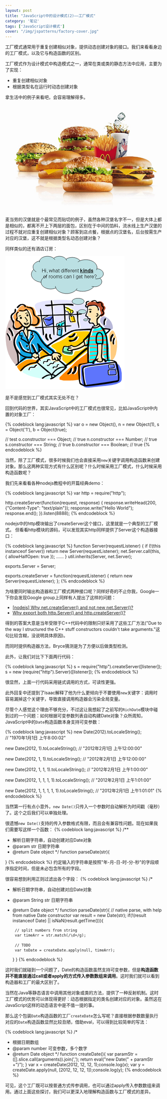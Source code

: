 ```yaml
---
layout: post
title: "JavaScript中的设计模式(2)——工厂模式"
category: '笔记' 
tags: ['JavaScript设计模式']
cover: "/img/jspatterns/factory-cover.jpg"
---
```



工厂模式通常用于重复创建相似对象，提供动态创建对象的接口。我们来看看身边的工厂模式，以及它与构造函数的区别。

<!--more-->
工厂模式作为设计模式中构造模式之一，通常在类或类的静态方法中应用，主要为了实现：

+ 重复创建相似对象
+ 根据类型名在运行时动态创建对象

拿生活中的例子来看吧，会容易理解得多。

![麦当劳汉堡](/img/jspatterns/factory1.jpeg)

麦当劳的汉堡就是个最常见而贴切的例子，虽然各种汉堡名字不一，但是大体上都是相似的，都离不开上下两层的面包，区别在于中间的馅料，流水线上生产汉堡的过程不就对应重复创建相似对象？顾客到店点餐，根据点的汉堡名，后台按需生产对应的汉堡，这不就是根据类型名动态创建对象？

同样类似的还有酒店订房：

![酒店订房间](/img/jspatterns/factory2.jpeg)

是不是感觉到工厂模式其实无处不在？

回到代码的世界，其实JavaScript中的工厂模式也很常见，比如JavaScript中内置的对象工厂：

{% codeblock lang:javascript %}
var o = new Object(),
    n = new Object(1),
    s = Object('1'),
    b = Object(true);

// test
o.constructor === Object;	// true
n.constructor === Number;	// true
s.constructor === String;	// true
b.constructor === Boolean;	// true
{% endcodeblock %}

当然，除了工厂模式，很多时候我们也会直接采用`new`关键字调用构造函数来创建对象。那么这两种实现方式有什么区别呢？什么时候采用工厂模式，什么时候采用构造函数呢？

我们先来看看各种nodejs教程中的开篇经典demo：

{% codeblock lang:javascript %}
var http = require("http");

http.createServer(function(request, response) {
	response.writeHead(200, {"Content-Type": "text/plain"});
	response.write("Hello World");
	response.end();
}).listen(8888);
{% endcodeblock %}

nodejs中的http模块输出了createServer这个接口，这里就是一个典型的工厂模式。
但看看http模块的源码，可以发现其实http同样提供了Server这个构造器接口：

{% codeblock lang:javascript %}
function Server(requestListener) {
	if (!(this instanceof Server)) return new Server(requestListener);
	net.Server.call(this, { allowHalfOpen: true });
	......
}
util.inherits(Server, net.Server);

exports.Server = Server;

exports.createServer = function(requestListener) {
	return new Server(requestListener);
};
{% endcodeblock %}

为啥要同时输出构造器和工厂模式两种接口呢？同样好奇的不止你我，Google一下你会发现Google group上同样有人提出了这样的问题：

+ [[nodejs] Why net.createServer() and not new net.Server()?](https://groups.google.com/forum/#!msg/nodejs/GTaCdFPlweI/M0q38C3SJpkJ)
+ [Why export both http.Server() and http.createServer()?](https://groups.google.com/forum/#!msg/nodejs/yoXogs7vNYU/uUKT59t_w-sJ)

得到的答案大意是当年受限于C++代码中的限制只好采用了这些工厂方法("Due to the way I structured the C++ stuff constructors couldn't take arguments."这句比较含糊，没说明具体原因)。

而同时提供构造器方法，Bryce猜测是为了方便以后做类型检测。

此外，让我们对比下下面两行代码：

{% codeblock lang:javascript %}
s = require("http").createServer([listener]);
s = new (require("http").Server)([listener]);
{% endcodeblock %}

很显然，上面一行代码采用链式调用的方式，可读性更强。

此外回复中还提到了Isaac解释了他为什么更倾向于不要使用`new`关键字：调用时容易漏掉这个关键字，导致直接调用构造器会污染全局变量。

尽管个人感觉这个理由不够充分，不过这让我想起了之前写的`RichDate`模块中碰到过的一个问题：如何根据可变参数列表自动构建Date对象？众所周知，JavaScript中的`Date`构造函数本身支持可变参数：

{% codeblock lang:javascript %}
new Date(2012).toLocaleString(); 				
// "1970年1月1日 上午8:00:02"

new Date(2012, 1).toLocaleString();
// "2012年2月1日 上午12:00:00"

new Date(2012, 1, 1).toLocaleString();
// "2012年2月1日 上午12:00:00"

new Date(2012, 1, 1, 1).toLocaleString();
// "2012年2月1日 上午1:00:00"

new Date(2012, 1, 1, 1, 1).toLocaleString();
// "2012年2月1日 上午1:01:00"

new Date(2012, 1, 1, 1, 1, 1).toLocaleString();
// "2012年2月1日 上午1:01:01"
{% endcodeblock %}

当然第一行有点小意外，`new Date()`只传入一个参数时自动解析为时间戳（毫秒）了。这个之后我们可以单独处理。

很遗憾`new Date()`支持的传入参数格式有限，而且会有兼容性问题。现在如果我们需要写这样一个函数：
{% codeblock lang:javascript %}
/** 
 * 解析日期字符串，自动创建对应Date对象
 * @param str 日期字符串
 * @return Date object
 */
function parseDate(str){
	
}
{% endcodeblock %}
约定输入的字符串是按照"年-月-日-时-分-秒"的字段顺序指定时间，但是未必包含所有的字段。

很容易想到利用正则过滤出各个字段：
{% codeblock lang:javascript %}
/* 
 * 解析日期字符串，自动创建对应Date对象
 * @param String str 日期字符串
 * @return Date object
 */
function parseDate(str){
	// native parse, with help from native Date constructor
    var result = new Date(str);
    if(!(result instanceof Date) || isNaN(result.getTime())){

		// split numbers from string
        var timeArr = str.match(/\d+/g);

		// TODO
		var toDate = createDate.apply(null, timeArr);
	}
}
{% endcodeblock %}

这时我们就碰到一个问题了，Date的构造函数虽然支持可变参数，但是**构造函数并不能直接通过call或者apply的方式传入参数数组来调用**。这时我们就可以看到构造器和工厂的最大区别了。

当然在Java等静态语言中调用其他对象或类的方法，提供了一种反射机制。这时工厂模式的优势可以体现得更好：动态根据指定的类名创建对应的对象。虽然这在JavaScript这样的动态语言中是不值一提的事。

那么这个包装`Date`构造函数的工厂`createDate`怎么写呢？直接根据参数数量执行对应的`Date`构造函数显然比较丑陋，借助eval，可以得到比较简单的写法：


{% codeblock lang:javascript %}
/* 
 * 根据日期数组
 * @param number 可变参数，多个数字
 * @return Date object
 */
function createDate(){
    var paramStr = ([].slice.call(arguments)).join(',');
    return eval("new Date(" + paramStr +")");
}
var x = createDate(2012, 12, 12, 1);console.log(x);
var y = createDate.apply(null, [2012, 12, 12, 1]);console.log(y);
{% endcodeblock %}

可见，这个工厂既可以按普通方式传参调用，也可以通过apply传入参数数组来调用。通过上面这些探讨，我们可以更深入地理解构造函数与工厂模式的差异。


